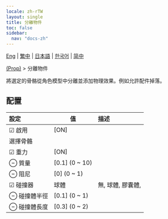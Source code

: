 ```yaml
---
locale: zh-rTW
layout: single
title: 分離物件
toc: false
sidebar:
  nav: "docs-zh"
---
```

[Eng](/dancexr/menu/2025.5/prop/detach_object) | [繁中](/tw/dancexr/menu/2025.5/prop/detach_object) | [日本語](/jp/dancexr/menu/2025.5/prop/detach_object) | [한국어](/kr/dancexr/menu/2025.5/prop/detach_object) | [简中](/zh/dancexr/menu/2025.5/prop/detach_object)

[(Prop)](../menu#(Prop)) > 分離物件

將選定的骨骼從角色模型中分離並添加物理效果。例如允許配件掉落。

## 配置

| 設定 | 值 | 描述 |
| :--- | --- | :--- |
| ☑ 啟用 | [ON] | 
|  選擇骨骼 || 
| ☑ 重力 | [ON] | 
| ⊖ 質量 | [0.1] (0 ~ 10) | 
| ⊖ 阻尼 | [0] (0 ~ 1) | 
| ☑ 碰撞器 | 球體 | 無, 球體, 膠囊體, 
| ⊖ 碰撞體半徑 | [0.1] (0 ~ 1) | 
| ⊖ 碰撞體長度 | [0.3] (0 ~ 2) | 

